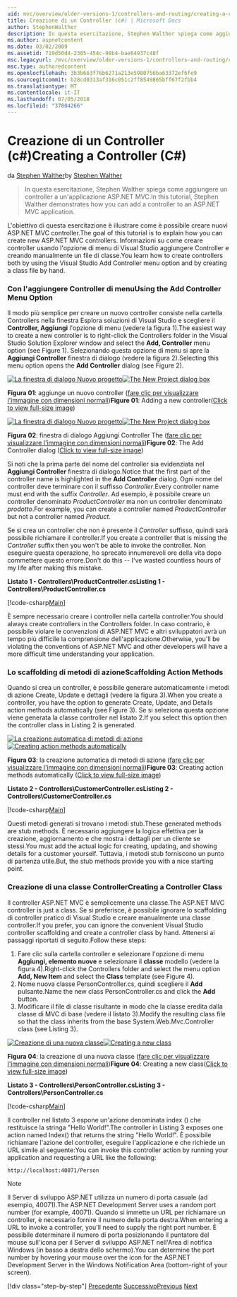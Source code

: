 ```yaml
---
uid: mvc/overview/older-versions-1/controllers-and-routing/creating-a-controller-cs
title: Creazione di un Controller (c#) | Microsoft Docs
author: StephenWalther
description: In questa esercitazione, Stephen Walther spiega come aggiungere un controller a un'applicazione ASP.NET MVC.
ms.author: aspnetcontent
ms.date: 03/02/2009
ms.assetid: 719d50d4-2305-454c-98b4-bae64937c48f
msc.legacyurl: /mvc/overview/older-versions-1/controllers-and-routing/creating-a-controller-cs
msc.type: authoredcontent
ms.openlocfilehash: 3b3b663f76b6271a213e5980756ba63372ef6fe9
ms.sourcegitcommit: b28cd0313af316c051c2ff8549865bff67f2fbb4
ms.translationtype: MT
ms.contentlocale: it-IT
ms.lasthandoff: 07/05/2018
ms.locfileid: "37804266"
---
```

<a name="creating-a-controller-c"></a><span data-ttu-id="98acb-103">Creazione di un Controller (c#)</span><span class="sxs-lookup"><span data-stu-id="98acb-103">Creating a Controller (C#)</span></span>
====================
<span data-ttu-id="98acb-104">da [Stephen Walther](https://github.com/StephenWalther)</span><span class="sxs-lookup"><span data-stu-id="98acb-104">by [Stephen Walther](https://github.com/StephenWalther)</span></span>

> <span data-ttu-id="98acb-105">In questa esercitazione, Stephen Walther spiega come aggiungere un controller a un'applicazione ASP.NET MVC.</span><span class="sxs-lookup"><span data-stu-id="98acb-105">In this tutorial, Stephen Walther demonstrates how you can add a controller to an ASP.NET MVC application.</span></span>


<span data-ttu-id="98acb-106">L'obiettivo di questa esercitazione è illustrare come è possibile creare nuovi ASP.NET MVC controller.</span><span class="sxs-lookup"><span data-stu-id="98acb-106">The goal of this tutorial is to explain how you can create new ASP.NET MVC controllers.</span></span> <span data-ttu-id="98acb-107">Informazioni su come creare controller usando l'opzione di menu di Visual Studio aggiungere Controller e creando manualmente un file di classe.</span><span class="sxs-lookup"><span data-stu-id="98acb-107">You learn how to create controllers both by using the Visual Studio Add Controller menu option and by creating a class file by hand.</span></span>

### <a name="using-the-add-controller-menu-option"></a><span data-ttu-id="98acb-108">Con l'aggiungere Controller di menu</span><span class="sxs-lookup"><span data-stu-id="98acb-108">Using the Add Controller Menu Option</span></span>

<span data-ttu-id="98acb-109">Il modo più semplice per creare un nuovo controller consiste nella cartella Controllers nella finestra Esplora soluzioni di Visual Studio e scegliere il **Controller, Aggiungi** l'opzione di menu (vedere la figura 1).</span><span class="sxs-lookup"><span data-stu-id="98acb-109">The easiest way to create a new controller is to right-click the Controllers folder in the Visual Studio Solution Explorer window and select the **Add, Controller** menu option (see Figure 1).</span></span> <span data-ttu-id="98acb-110">Selezionando questa opzione di menu si apre la **Aggiungi Controller** finestra di dialogo (vedere la figura 2).</span><span class="sxs-lookup"><span data-stu-id="98acb-110">Selecting this menu option opens the **Add Controller** dialog (see Figure 2).</span></span>


<span data-ttu-id="98acb-111">[![La finestra di dialogo Nuovo progetto](creating-a-controller-cs/_static/image1.jpg)](creating-a-controller-cs/_static/image1.png)</span><span class="sxs-lookup"><span data-stu-id="98acb-111">[![The New Project dialog box](creating-a-controller-cs/_static/image1.jpg)](creating-a-controller-cs/_static/image1.png)</span></span>

<span data-ttu-id="98acb-112">**Figura 01**: aggiunge un nuovo controller ([fare clic per visualizzare l'immagine con dimensioni normali](creating-a-controller-cs/_static/image2.png))</span><span class="sxs-lookup"><span data-stu-id="98acb-112">**Figure 01**: Adding a new controller([Click to view full-size image](creating-a-controller-cs/_static/image2.png))</span></span>


<span data-ttu-id="98acb-113">[![La finestra di dialogo Nuovo progetto](creating-a-controller-cs/_static/image2.jpg)](creating-a-controller-cs/_static/image3.png)</span><span class="sxs-lookup"><span data-stu-id="98acb-113">[![The New Project dialog box](creating-a-controller-cs/_static/image2.jpg)](creating-a-controller-cs/_static/image3.png)</span></span>

<span data-ttu-id="98acb-114">**Figura 02**: finestra di dialogo Aggiungi Controller The ([fare clic per visualizzare l'immagine con dimensioni normali](creating-a-controller-cs/_static/image4.png))</span><span class="sxs-lookup"><span data-stu-id="98acb-114">**Figure 02**: The Add Controller dialog ([Click to view full-size image](creating-a-controller-cs/_static/image4.png))</span></span>


<span data-ttu-id="98acb-115">Si noti che la prima parte del nome del controller sia evidenziata nel **Aggiungi Controller** finestra di dialogo.</span><span class="sxs-lookup"><span data-stu-id="98acb-115">Notice that the first part of the controller name is highlighted in the **Add Controller** dialog.</span></span> <span data-ttu-id="98acb-116">Ogni nome del controller deve terminare con il suffisso *Controller*.</span><span class="sxs-lookup"><span data-stu-id="98acb-116">Every controller name must end with the suffix *Controller*.</span></span> <span data-ttu-id="98acb-117">Ad esempio, è possibile creare un controller denominato *ProductController* ma non un controller denominato *prodotto*.</span><span class="sxs-lookup"><span data-stu-id="98acb-117">For example, you can create a controller named *ProductController* but not a controller named *Product*.</span></span>


<span data-ttu-id="98acb-118">Se si crea un controller che non è presente il *Controller* suffisso, quindi sarà possibile richiamare il controller.</span><span class="sxs-lookup"><span data-stu-id="98acb-118">If you create a controller that is missing the *Controller* suffix then you won't be able to invoke the controller.</span></span> <span data-ttu-id="98acb-119">Non eseguire questa operazione, ho sprecato innumerevoli ore della vita dopo commettere questo errore.</span><span class="sxs-lookup"><span data-stu-id="98acb-119">Don't do this -- I've wasted countless hours of my life after making this mistake.</span></span>


<span data-ttu-id="98acb-120">**Listato 1 - Controllers\ProductController.cs**</span><span class="sxs-lookup"><span data-stu-id="98acb-120">**Listing 1 - Controllers\ProductController.cs**</span></span>

[!code-csharp[Main](creating-a-controller-cs/samples/sample1.cs)]

<span data-ttu-id="98acb-121">È sempre necessario creare i controller nella cartella controller.</span><span class="sxs-lookup"><span data-stu-id="98acb-121">You should always create controllers in the Controllers folder.</span></span> <span data-ttu-id="98acb-122">In caso contrario, è possibile violare le convenzioni di ASP.NET MVC e altri sviluppatori avrà un tempo più difficile la comprensione dell'applicazione.</span><span class="sxs-lookup"><span data-stu-id="98acb-122">Otherwise, you'll be violating the conventions of ASP.NET MVC and other developers will have a more difficult time understanding your application.</span></span>

### <a name="scaffolding-action-methods"></a><span data-ttu-id="98acb-123">Lo scaffolding di metodi di azione</span><span class="sxs-lookup"><span data-stu-id="98acb-123">Scaffolding Action Methods</span></span>

<span data-ttu-id="98acb-124">Quando si crea un controller, è possibile generare automaticamente i metodi di azione Create, Update e dettagli (vedere la figura 3).</span><span class="sxs-lookup"><span data-stu-id="98acb-124">When you create a controller, you have the option to generate Create, Update, and Details action methods automatically (see Figure 3).</span></span> <span data-ttu-id="98acb-125">Se si seleziona questa opzione viene generata la classe controller nel listato 2.</span><span class="sxs-lookup"><span data-stu-id="98acb-125">If you select this option then the controller class in Listing 2 is generated.</span></span>


<span data-ttu-id="98acb-126">[![La creazione automatica di metodi di azione](creating-a-controller-cs/_static/image3.jpg)](creating-a-controller-cs/_static/image5.png)</span><span class="sxs-lookup"><span data-stu-id="98acb-126">[![Creating action methods automatically](creating-a-controller-cs/_static/image3.jpg)](creating-a-controller-cs/_static/image5.png)</span></span>

<span data-ttu-id="98acb-127">**Figura 03**: la creazione automatica di metodi di azione ([fare clic per visualizzare l'immagine con dimensioni normali](creating-a-controller-cs/_static/image6.png))</span><span class="sxs-lookup"><span data-stu-id="98acb-127">**Figure 03**: Creating action methods automatically ([Click to view full-size image](creating-a-controller-cs/_static/image6.png))</span></span>


<span data-ttu-id="98acb-128">**Listato 2 - Controllers\CustomerController.cs**</span><span class="sxs-lookup"><span data-stu-id="98acb-128">**Listing 2 - Controllers\CustomerController.cs**</span></span>

[!code-csharp[Main](creating-a-controller-cs/samples/sample2.cs)]

<span data-ttu-id="98acb-129">Questi metodi generati si trovano i metodi stub.</span><span class="sxs-lookup"><span data-stu-id="98acb-129">These generated methods are stub methods.</span></span> <span data-ttu-id="98acb-130">È necessario aggiungere la logica effettiva per la creazione, aggiornamento e che mostra i dettagli per un cliente se stessi.</span><span class="sxs-lookup"><span data-stu-id="98acb-130">You must add the actual logic for creating, updating, and showing details for a customer yourself.</span></span> <span data-ttu-id="98acb-131">Tuttavia, i metodi stub forniscono un punto di partenza utile.</span><span class="sxs-lookup"><span data-stu-id="98acb-131">But, the stub methods provide you with a nice starting point.</span></span>

### <a name="creating-a-controller-class"></a><span data-ttu-id="98acb-132">Creazione di una classe Controller</span><span class="sxs-lookup"><span data-stu-id="98acb-132">Creating a Controller Class</span></span>

<span data-ttu-id="98acb-133">Il controller ASP.NET MVC è semplicemente una classe.</span><span class="sxs-lookup"><span data-stu-id="98acb-133">The ASP.NET MVC controller is just a class.</span></span> <span data-ttu-id="98acb-134">Se si preferisce, è possibile ignorare lo scaffolding di controller pratico di Visual Studio e creare manualmente una classe controller.</span><span class="sxs-lookup"><span data-stu-id="98acb-134">If you prefer, you can ignore the convenient Visual Studio controller scaffolding and create a controller class by hand.</span></span> <span data-ttu-id="98acb-135">Attenersi ai passaggi riportati di seguito.</span><span class="sxs-lookup"><span data-stu-id="98acb-135">Follow these steps:</span></span>

1. <span data-ttu-id="98acb-136">Fare clic sulla cartella controller e selezionare l'opzione di menu **Aggiungi, elemento nuove** e selezionare il **classe** modello (vedere la figura 4).</span><span class="sxs-lookup"><span data-stu-id="98acb-136">Right-click the Controllers folder and select the menu option **Add, New Item** and select the **Class** template (see Figure 4).</span></span>
2. <span data-ttu-id="98acb-137">Nome nuova classe PersonController.cs, quindi scegliere il **Add** pulsante.</span><span class="sxs-lookup"><span data-stu-id="98acb-137">Name the new class PersonController.cs and click the **Add** button.</span></span>
3. <span data-ttu-id="98acb-138">Modificare il file di classe risultante in modo che la classe eredita dalla classe di MVC di base (vedere il listato 3).</span><span class="sxs-lookup"><span data-stu-id="98acb-138">Modify the resulting class file so that the class inherits from the base System.Web.Mvc.Controller class (see Listing 3).</span></span>


<span data-ttu-id="98acb-139">[![Creazione di una nuova classe](creating-a-controller-cs/_static/image4.jpg)](creating-a-controller-cs/_static/image7.png)</span><span class="sxs-lookup"><span data-stu-id="98acb-139">[![Creating a new class](creating-a-controller-cs/_static/image4.jpg)](creating-a-controller-cs/_static/image7.png)</span></span>

<span data-ttu-id="98acb-140">**Figura 04**: la creazione di una nuova classe ([fare clic per visualizzare l'immagine con dimensioni normali](creating-a-controller-cs/_static/image8.png))</span><span class="sxs-lookup"><span data-stu-id="98acb-140">**Figure 04**: Creating a new class([Click to view full-size image](creating-a-controller-cs/_static/image8.png))</span></span>


<span data-ttu-id="98acb-141">**Listato 3 - Controllers\PersonController.cs**</span><span class="sxs-lookup"><span data-stu-id="98acb-141">**Listing 3 - Controllers\PersonController.cs**</span></span>

[!code-csharp[Main](creating-a-controller-cs/samples/sample3.cs)]

<span data-ttu-id="98acb-142">Il controller nel listato 3 espone un'azione denominata index () che restituisce la stringa "Hello World!".</span><span class="sxs-lookup"><span data-stu-id="98acb-142">The controller in Listing 3 exposes one action named Index() that returns the string "Hello World!".</span></span> <span data-ttu-id="98acb-143">È possibile richiamare l'azione del controller, eseguire l'applicazione e che richiede un URL simile al seguente:</span><span class="sxs-lookup"><span data-stu-id="98acb-143">You can invoke this controller action by running your application and requesting a URL like the following:</span></span>

`http://localhost:40071/Person`

> [!NOTE]
> 
> <span data-ttu-id="98acb-144">Il Server di sviluppo ASP.NET utilizza un numero di porta casuale (ad esempio, 40071).</span><span class="sxs-lookup"><span data-stu-id="98acb-144">The ASP.NET Development Server uses a random port number (for example, 40071).</span></span> <span data-ttu-id="98acb-145">Quando si immette un URL per richiamare un controller, è necessario fornire il numero della porta destra.</span><span class="sxs-lookup"><span data-stu-id="98acb-145">When entering a URL to invoke a controller, you'll need to supply the right port number.</span></span> <span data-ttu-id="98acb-146">È possibile determinare il numero di porta posizionando il puntatore del mouse sull'icona per il Server di sviluppo ASP.NET nell'Area di notifica Windows (in basso a destra dello schermo).</span><span class="sxs-lookup"><span data-stu-id="98acb-146">You can determine the port number by hovering your mouse over the icon for the ASP.NET Development Server in the Windows Notification Area (bottom-right of your screen).</span></span>
> 
> [!div class="step-by-step"]
> <span data-ttu-id="98acb-147">[Precedente](adding-dynamic-content-to-a-cached-page-cs.md)
> [Successivo](creating-an-action-cs.md)</span><span class="sxs-lookup"><span data-stu-id="98acb-147">[Previous](adding-dynamic-content-to-a-cached-page-cs.md)
[Next](creating-an-action-cs.md)</span></span>
